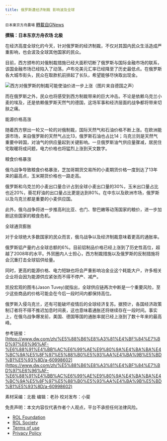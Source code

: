 ```yaml
---
title: 俄罗斯遭经济制裁 影响波及全球
---
```

`日本東京方舟農場` [轉載自GNews](https://gnews.org/zh-hans/2116209/)

**撰稿：日本东京方舟农场 北极**

在经济高度全球化的今天，针对俄罗斯的经济制裁，不仅对其国内民众生活造成严重影响，也会波及全球其他国家的民众。

目前，西方颁布的对俄制裁措施已经大面积切断了俄罗斯与国际金融市场的联系，该国金融市场已经陷入了动荡，卢布兑美元汇率已经降至了历史最低点。在俄罗斯各大城市街头，民众在取款机前排起了长队，希望能够尽快取出现金。

![](https://assets.gnews.org/wp-content/uploads/2022/03/图片1-44.png)西方对俄罗斯的制裁可能使油价进一步上涨（图片来自德国之声）

而在俄罗斯之外，民众也将感受到西方制裁带来的巨大冲击。不论是依赖乌克兰小麦的埃及，还是依赖俄罗斯天然气的德国，这场军事和经济层面的战争都将带来切肤之痛。

能源价格高涨

随着西方祭出一轮又一轮的对俄制裁，国际天然气和石油价格不断上涨。在欧洲能源市场，来自俄罗斯的天然气占比13，俄罗斯石油也占比14；乌克兰则是天然气重要中转国，对油气的供应量起到关键影响。一旦俄罗斯油气供应量骤减，居民住宅取暖将成问题，电力价格也将猛烈上涨到天文数字。

粮食价格暴涨

俄乌战争导致粮食价格暴涨，芝加哥期货交易所的小麦期货价格一度到达了13年来的最高点，玉米期货价格也一路走高。

俄罗斯和乌克兰的小麦出口量合计占到全球小麦出口量的30%，玉米出口量占比也近20%，葵花籽油的出口量占比更是达到80%。在中东以及欧洲市场，俄罗斯以及乌克兰都是重要的小麦供应国。

此外，俄乌战争将进一步推高利比亚、也门、黎巴嫩等动荡国家的粮价，进一步加剧这些国家的粮食危机。

全球通货膨胀

对于全球绝大多数国家的民众而言，俄乌战争以及经济制裁意味着更高的通胀率。

俄罗斯铝产量约占全球总额的6%。目前铝制品价格已经上涨到了历史性高位，超越了2008年的水平。外贸圈内人士担心，西方制裁措施以及俄罗斯的反制措施将会沉重打击全球铝供给量。

同时，更高的能源价格、电力短缺也将会严重影响冶金业这个耗能大户，许多相关企业将会因为能源供应紧张而不得不停产、减产。

凯投宏观的图韦(Jason Tuvey)就指出，全球供应链再次中断是一个重要风险，至少这些商品的价格可能会在今后一段时间内都保持高位。

俄罗斯入侵乌克兰，还有可能破坏疫情后的全球经济复苏。据预计，各国经济政策制订者将不得不推迟加息时间表，这也意味着通胀还将继续存在一段时间。事实上，在俄乌战争爆发前，美国、德国等国的通胀率就已经上涨到了数十年来的最高峰。

参考链接：[https://www.dw.com/zh/%E5%88%B6%E8%A3%81%E4%BF%84%E7%BD%97%E6%96%AF-%E6%88%91%E4%BB%AC%E6%99%AE%E9%80%9A%E4%BA%BA%E4%BC%9A%E5%8F%97%E5%88%B0%E5%93%AA%E4%BA%9B%E5%BD%B1%E5%93%8D/a-60998602](https://www.dw.com/zh/%E5%88%B6%E8%A3%81%E4%BF%84%E7%BD%97%E6%96%AF-%E6%88%91%E4%BB%AC%E6%99%AE%E9%80%9A%E4%BA%BA%E4%BC%9A%E5%8F%97%E5%88%B0%E5%93%AA%E4%BA%9B%E5%BD%B1%E5%93%8D/a-60998602)

素材采编：北极
编辑：老孙
校对发布：小斐

 

免责声明：本文内容仅代表作者个人观点，平台不承担任何法律风险。

- [ROL Foundation](https://rolfoundation.org/)
- [ROL Society](https://rolsociety.org/)
- [Terms of use](https://gnews.org/terms-of-use-3/)
- [Privacy Policy](https://gnews.org/privacy-policy/)
